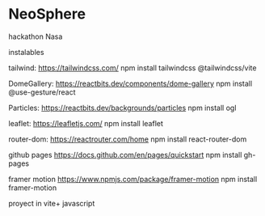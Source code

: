 # NeoSphere
hackathon Nasa


instalables

tailwind:
https://tailwindcss.com/
npm install tailwindcss @tailwindcss/vite

DomeGallery:
https://reactbits.dev/components/dome-gallery
npm install @use-gesture/react

Particles:
https://reactbits.dev/backgrounds/particles
npm install ogl

leaflet:
https://leafletjs.com/
npm install leaflet

router-dom:
https://reactrouter.com/home
npm install react-router-dom

github pages
https://docs.github.com/en/pages/quickstart
npm install gh-pages

framer motion
https://www.npmjs.com/package/framer-motion
npm install framer-motion


proyect in 
vite+ javascript




